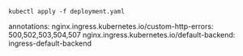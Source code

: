 ```
kubectl apply -f deployment.yaml
```

annotations:
  nginx.ingress.kubernetes.io/custom-http-errors: 500,502,503,504,507
  nginx.ingress.kubernetes.io/default-backend: ingress-default-backend